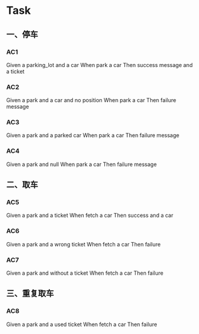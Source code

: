 # Task
## 一、停车
### AC1
Given a parking_lot and a car 
When park a car
Then success message and a ticket

### AC2
Given a park and a car and no position
When park a car
Then failure message

### AC3
Given a park and a parked car
When park a car
Then failure message

### AC4
Given a park and null
When park a car
Then failure message

## 二、取车
### AC5
Given a park and a ticket
When fetch a car
Then success and a car

### AC6
Given a park and a wrong ticket
When fetch a car
Then failure

### AC7
Given a park and without a ticket
When fetch a car
Then failure

## 三、重复取车
### AC8
Given a park and a used ticket
When fetch a car
Then failure